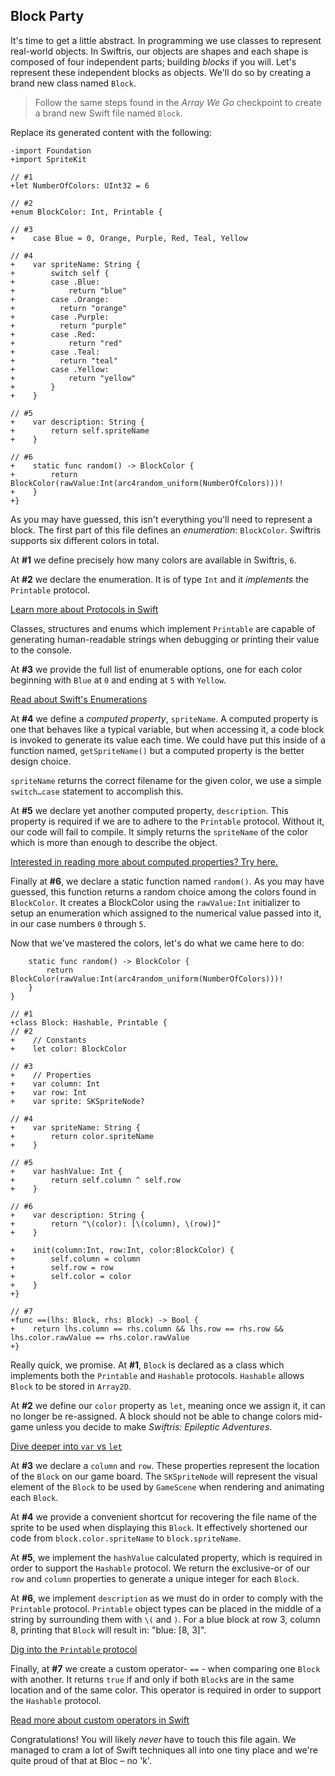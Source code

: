 ## Block Party

It's time to get a little abstract. In programming we use classes to represent real-world objects. In Swiftris, our objects are shapes and each shape is composed of four independent parts; building *blocks* if you will. Let's represent these independent blocks as objects. We'll do so by creating a brand new class named `Block`.

> Follow the same steps found in the *Array We Go* checkpoint to create a brand new Swift file named `Block`.

Replace its generated content with the following:

```objc(Block.swift)
-import Foundation
+import SpriteKit

// #1
+let NumberOfColors: UInt32 = 6

// #2
+enum BlockColor: Int, Printable {

// #3  
+    case Blue = 0, Orange, Purple, Red, Teal, Yellow

// #4
+    var spriteName: String {
+        switch self {
+        case .Blue:
+            return "blue"
+        case .Orange:
+          return "orange"
+        case .Purple:
+          return "purple"
+        case .Red:
+            return "red"
+        case .Teal:
+          return "teal"
+        case .Yellow:
+            return "yellow"
+        }
+    }

// #5
+    var description: String {
+        return self.spriteName
+    }

// #6
+    static func random() -> BlockColor {
+        return BlockColor(rawValue:Int(arc4random_uniform(NumberOfColors)))!
+    }
+}
```

As you may have guessed, this isn't everything you'll need to represent a block. The first part of this file defines an *enumeration*: `BlockColor`. Swiftris supports six different colors in total.

At **#1** we define precisely how many colors are available in Swiftris, `6`.

At **#2** we declare the enumeration. It is of type `Int` and it *implements* the `Printable` protocol.

[Learn more about Protocols in Swift](https://developer.apple.com/library/prerelease/ios/documentation/Swift/Conceptual/Swift_Programming_Language/Protocols.html)

Classes, structures and enums which implement `Printable` are capable of generating human-readable strings when debugging or printing their value to the console.

At **#3** we provide the full list of enumerable options, one for each color beginning with `Blue` at `0` and ending at `5` with `Yellow`.

[Read about Swift's Enumerations](https://developer.apple.com/library/prerelease/ios/documentation/Swift/Conceptual/Swift_Programming_Language/Enumerations.html)

At **#4** we define a *computed property*, `spriteName`. A computed property is one that behaves like a typical variable, but when accessing it, a code block is invoked to generate its value each time. We could have put this inside of a function named, `getSpriteName()` but a computed property  is the better design choice.

`spriteName` returns the correct filename for the given color, we use a simple `switch…case` statement to accomplish this.

At **#5** we declare yet another computed property, `description`. This property is required if we are to adhere to the `Printable` protocol. Without it, our code will fail to compile. It simply returns the `spriteName` of the color which is more than enough to describe the object.

[Interested in reading more about computed properties? Try here.](https://developer.apple.com/library/prerelease/ios/documentation/Swift/Conceptual/Swift_Programming_Language/Properties.html)

Finally at **#6**, we declare a static function named `random()`. As you may have guessed, this function returns a random choice among the colors found in `BlockColor`. It creates a BlockColor using the `rawValue:Int` initializer to setup an enumeration which assigned to the numerical value passed into it, in our case numbers `0` through `5`.

Now that we've mastered the colors, let's do what we came here to do:

```objc(Block.swift)
    static func random() -> BlockColor {
        return BlockColor(rawValue:Int(arc4random_uniform(NumberOfColors)))!
    }
}

// #1
+class Block: Hashable, Printable {
// #2
+    // Constants
+    let color: BlockColor

// #3
+    // Properties
+    var column: Int
+    var row: Int
+    var sprite: SKSpriteNode?

// #4
+    var spriteName: String {
+        return color.spriteName
+    }

// #5
+    var hashValue: Int {
+        return self.column ^ self.row
+    }

// #6
+    var description: String {
+        return "\(color): [\(column), \(row)]"
+    }

+    init(column:Int, row:Int, color:BlockColor) {
+        self.column = column
+        self.row = row
+        self.color = color
+    }
+}

// #7
+func ==(lhs: Block, rhs: Block) -> Bool {
+    return lhs.column == rhs.column && lhs.row == rhs.row && lhs.color.rawValue == rhs.color.rawValue
+}
```

Really quick, we promise. At **#1**, `Block` is declared as a class which implements both the `Printable` and `Hashable` protocols. `Hashable` allows `Block` to be stored in `Array2D`.

At **#2** we define our `color` property as `let`, meaning once we assign it, it can no longer be re-assigned. A block should not be able to change colors mid-game unless you decide to make *Swiftris: Epileptic Adventures*.

[Dive deeper into `var` vs `let`](https://developer.apple.com/library/prerelease/ios/documentation/Swift/Conceptual/Swift_Programming_Language/TheBasics.html)

At **#3** we declare a `column` and `row`. These properties represent the location of the `Block` on our game board. The `SKSpriteNode` will represent the visual element of the `Block` to be used by `GameScene` when rendering and animating each `Block`.

At **#4** we provide a convenient shortcut for recovering the file name of the sprite to be used when displaying this `Block`. It effectively shortened our code from `block.color.spriteName` to `block.spriteName`.

At **#5**, we implement the `hashValue` calculated property, which is required in order to support the `Hashable` protocol. We return the exclusive-or of our `row` and `column` properties to generate a unique integer for each `Block`.

At **#6**, we implement `description` as we must do in order to comply with the `Printable` protocol. `Printable` object types can be placed in the middle of a string by surrounding them with `\(` and `)`. For a blue block at row 3, column 8, printing that `Block` will result in: "blue: [8, 3]".

[Dig into the `Printable` protocol](https://developer.apple.com/library/prerelease/ios/documentation/General/Reference/SwiftStandardLibraryReference/Printable.html)

Finally, at **#7** we create a custom operator- `==` - when comparing one `Block` with another. It returns `true` if and only if both `Block`s are in the same location and of the same color. This operator is required in order to support the `Hashable` protocol.

[Read more about custom operators in Swift](https://developer.apple.com/library/prerelease/ios/documentation/Swift/Conceptual/Swift_Programming_Language/AdvancedOperators.html)

Congratulations! You will likely *never* have to touch this file again. We managed to cram a lot of Swift techniques all into one tiny place and we're quite proud of that at Bloc – no 'k'.
